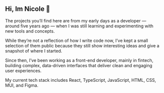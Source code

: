 ## Hi, Im Nicole 👋

The projects you’ll find here are from my early days as a developer — around five years ago — when I was still learning and experimenting with new tools and concepts.

While they’re not a reflection of how I write code now, I’ve kept a small selection of them public because they still show interesting ideas and give a snapshot of where I started.

Since then, I’ve been working as a front-end developer, mainly in fintech, building complex, data-driven interfaces that deliver clean and engaging user experiences.

My current tech stack includes React, TypeScript, JavaScript, HTML, CSS, MUI, and Figma.
